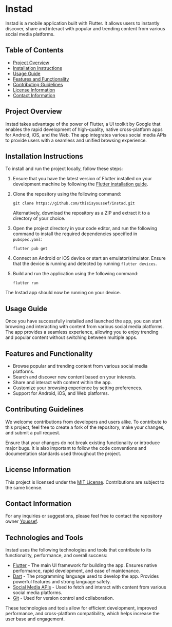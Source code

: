 # Instad

Instad is a mobile application built with Flutter. It allows users to instantly discover, share and interact with popular and trending content from various social media platforms.

## Table of Contents

- [Project Overview](#project-overview)
- [Installation Instructions](#installation-instructions)
- [Usage Guide](#usage-guide)
- [Features and Functionality](#features-and-functionality)
- [Contributing Guidelines](#contributing-guidelines)
- [License Information](#license-information)
- [Contact Information](#contact-information)

## Project Overview

Instad takes advantage of the power of Flutter, a UI toolkit by Google that enables the rapid development of high-quality, native cross-platform apps for Android, iOS, and the Web. The app integrates various social media APIs to provide users with a seamless and unified browsing experience.

## Installation Instructions

To install and run the project locally, follow these steps:

1. Ensure that you have the latest version of Flutter installed on your development machine by following the [Flutter installation guide](https://flutter.dev/docs/get-started/install).

2. Clone the repository using the following command:

   ```
   git clone https://github.com/thisisyoussef/instad.git
   ```

   Alternatively, download the repository as a ZIP and extract it to a directory of your choice.

3. Open the project directory in your code editor, and run the following command to install the required dependencies specified in `pubspec.yaml`:

   ```
   flutter pub get
   ```

4. Connect an Android or iOS device or start an emulator/simulator. Ensure that the device is running and detected by running `flutter devices`.

5. Build and run the application using the following command:

   ```
   flutter run
   ```

The Instad app should now be running on your device.

## Usage Guide

Once you have successfully installed and launched the app, you can start browsing and interacting with content from various social media platforms. The app provides a seamless experience, allowing you to enjoy trending and popular content without switching between multiple apps.

## Features and Functionality

- Browse popular and trending content from various social media platforms.
- Search and discover new content based on your interests.
- Share and interact with content within the app.
- Customize your browsing experience by setting preferences.
- Support for Android, iOS, and Web platforms.

## Contributing Guidelines

We welcome contributions from developers and users alike. To contribute to this project, feel free to create a fork of the repository, make your changes, and submit a pull request.

Ensure that your changes do not break existing functionality or introduce major bugs. It is also important to follow the code conventions and documentation standards used throughout the project.

## License Information

This project is licensed under the [MIT License](LICENSE). Contributions are subject to the same license.

## Contact Information

For any inquiries or suggestions, please feel free to contact the repository owner [Youssef](mailto:your_email@example.com).

## Technologies and Tools

Instad uses the following technologies and tools that contribute to its functionality, performance, and overall success:

- [Flutter](https://flutter.dev/) - The main UI framework for building the app. Ensures native performance, rapid development, and ease of maintenance.
- [Dart](https://dart.dev/) - The programming language used to develop the app. Provides powerful features and strong language safety.
- [Social Media APIs](#) - Used to fetch and interact with content from various social media platforms.
- [Git](https://git-scm.com/) - Used for version control and collaboration.

These technologies and tools allow for efficient development, improved performance, and cross-platform compatibility, which helps increase the user base and engagement.